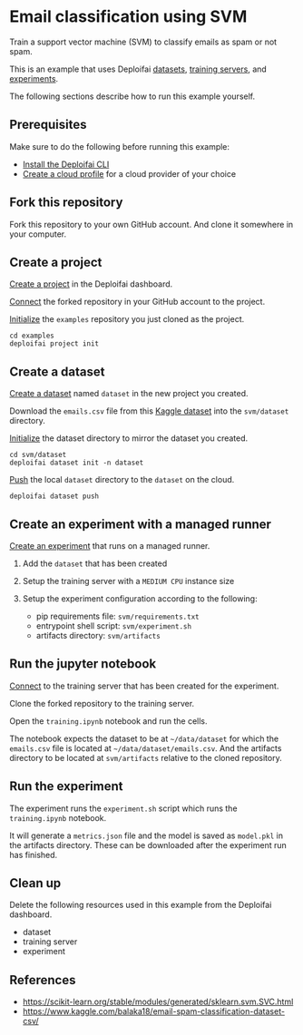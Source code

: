 # Email classification using SVM

Train a support vector machine (SVM) to classify emails as spam or not spam.

This is an example that uses Deploifai
[datasets](https://docs.deploif.ai/cloud-services/datasets/overview),
[training servers](https://docs.deploif.ai/cloud-services/training-servers/overview),
and [experiments](https://docs.deploif.ai/cloud-services/experiments/overview).

The following sections describe how to run this example yourself.

## Prerequisites

Make sure to do the following before running this example:

- [Install the Deploifai CLI](https://docs.deploif.ai/cli/install)
- [Create a cloud profile](https://docs.deploif.ai/cloud-services/connect-your-account) for a cloud provider of your choice

## Fork this repository

Fork this repository to your own GitHub account.
And clone it somewhere in your computer.

## Create a project

[Create a project](https://docs.deploif.ai/projects/quick-start#creating-a-project-in-the-dashboard)
in the Deploifai dashboard.

[Connect](https://docs.deploif.ai/projects/overview#how-to-connect-to-a-github-repository) the forked repository in your GitHub account to the project.

[Initialize](https://docs.deploif.ai/cli/commands/project#initialize-a-project)
the `examples` repository you just cloned as the project.

```shell
cd examples
deploifai project init
```

## Create a dataset

[Create a dataset](https://docs.deploif.ai/cloud-services/datasets/quick-start#creating-a-dataset)
named `dataset` in the new project you created.

Download the `emails.csv` file from this 
[Kaggle dataset](https://www.kaggle.com/balaka18/email-spam-classification-dataset-csv/)
into the `svm/dataset` directory.

[Initialize](https://docs.deploif.ai/cli/commands/dataset#initialize-a-dataset)
the dataset directory to mirror the dataset you created.

```shell
cd svm/dataset
deploifai dataset init -n dataset
```

[Push](https://docs.deploif.ai/cli/commands/dataset#upload-a-dataset)
the local `dataset` directory to the `dataset` on the cloud.

```shell
deploifai dataset push
```

## Create an experiment with a managed runner

[Create an experiment](https://docs.deploif.ai/cloud-services/experiments/quick-start/managed-runner#creating-an-experiment)
that runs on a managed runner.

1. Add the `dataset` that has been created
2. Setup the training server with a `MEDIUM CPU` instance size
3. Setup the experiment configuration according to the following:

   - pip requirements file: `svm/requirements.txt`
   - entrypoint shell script: `svm/experiment.sh`
   - artifacts directory: `svm/artifacts`

## Run the jupyter notebook

[Connect](https://docs.deploif.ai/cloud-services/training-servers/quick-start#connecting-to-the-training-server)
to the training server that has been created for the experiment.

Clone the forked repository to the training server.

Open the `training.ipynb` notebook and run the cells.

The notebook expects the dataset to be at `~/data/dataset` for which the `emails.csv` file is located at `~/data/dataset/emails.csv`.
And the artifacts directory to be located at `svm/artifacts` relative to the cloned repository.

## Run the experiment

The experiment runs the `experiment.sh` script which runs the `training.ipynb` notebook.

It will generate a `metrics.json` file and the model is saved as `model.pkl` in the artifacts directory.
These can be downloaded after the experiment run has finished.

## Clean up

Delete the following resources used in this example from the Deploifai dashboard.

- dataset
- training server
- experiment

## References

- https://scikit-learn.org/stable/modules/generated/sklearn.svm.SVC.html
- https://www.kaggle.com/balaka18/email-spam-classification-dataset-csv/
